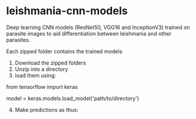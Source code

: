# leishmania-cnn-models
Deep learning CNN models (ResNet50, VGG16 and InceptionV3) trained on parasite images to aid differentiation between leishmania and other parasites.

Each zipped folder contains the trained models

1. Download the zipped folders 
2. Unzip into a directory
3. load them using:

from tensorflow import keras

model = keras.models.load_model('path/to/directory')

4. Make predictions as thus:
